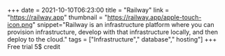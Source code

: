 +++
date = 2021-10-10T06:23:00
title = "Railway"
link = "https://railway.app"
thumbnail = "https://railway.app/apple-touch-icon.png"
snippet="Railway is an infrastructure platform where you can provision infrastructure, develop with that infrastructure locally, and then deploy to the cloud."
tags = ["Infrastructure"," database"," hosting"]
+++
Free trial 5$ credit
